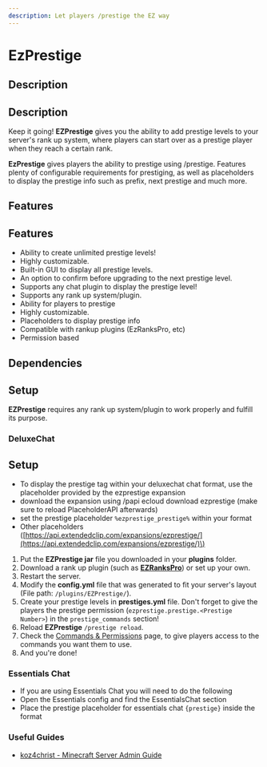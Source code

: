 ```yaml
---
description: Let players /prestige the EZ way
---
```


# EzPrestige

## Description

## Description

Keep it going! **EZPrestige** gives you the ability to add prestige levels to your server's rank up system, where players can start over as a prestige player when they reach a certain rank.

**EzPrestige** gives players the ability to prestige using /prestige. Features plenty of configurable requirements for prestiging, as well as placeholders to display the prestige info such as prefix, next prestige and much more.

## Features

## Features

* Ability to create unlimited prestige levels!
* Highly customizable.
* Built-in GUI to display all prestige levels.
* An option to confirm before upgrading to the next prestige level.
* Supports any chat plugin to display the prestige level!
* Supports any rank up system/plugin.
* Ability for players to prestige
* Highly customizable.
* Placeholders to display prestige info
* Compatible with rankup plugins \(EzRanksPro, etc\)
* Permission based

## Dependencies

## Setup

**EZPrestige** requires any rank up system/plugin to work properly and fulfill its purpose.

### DeluxeChat

## Setup

* To display the prestige tag within your deluxechat chat format, use the placeholder provided by the ezprestige expansion
* download the expansion using /papi ecloud download ezprestige \(make sure to reload PlaceholderAPI afterwards\)
* set the prestige placeholder `%ezprestige_prestige%` within your format
* Other placeholders \([https://api.extendedclip.com/expansions/ezprestige/](https://api.extendedclip.com/expansions/ezprestige/)\)

1. Put the **EZPrestige jar** file you downloaded in your **plugins** folder.
2. Download a rank up plugin \(such as [**EZRanksPro**](https://www.spigotmc.org/resources/10731/)\) or set up your own.
3. Restart the server.
4. Modify the **config.yml** file that was generated to fit your server's layout \(File path: `/plugins/EZPrestige/`\).
5. Create your prestige levels in **prestiges.yml** file. Don't forget to give the players the prestige permission \(`ezprestige.prestige.<Prestige Number>`\) in the `prestige_commands` section!
6. Reload **EZPrestige** `/prestige reload`.
7. Check the [Commands & Permissions](commands-and-permissions.md) page, to give players access to the commands you want them to use.
8. And you're done!

### Essentials Chat

* If you are using Essentials Chat you will need to do the following
* Open the Essentials config and find the EssentialsChat section
* Place the prestige placeholder for essentials chat `{prestige}` inside the format

### Useful Guides

* [koz4christ - Minecraft Server Admin Guide](https://www.youtube.com/watch?time_continue=2&v=ZMFpLnxRGW0&feature=emb_logo)

